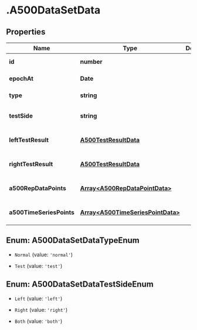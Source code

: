 # .A500DataSetData

## Properties

Name | Type | Description | Notes
------------ | ------------- | ------------- | -------------
**id** | **number** |  | [default to undefined]
**epochAt** | **Date** |  | [default to undefined]
**type** | **string** |  | [default to undefined]
**testSide** | **string** |  | [optional] [default to undefined]
**leftTestResult** | [**A500TestResultData**](A500TestResultData.md) |  | [optional] [default to undefined]
**rightTestResult** | [**A500TestResultData**](A500TestResultData.md) |  | [optional] [default to undefined]
**a500RepDataPoints** | [**Array&lt;A500RepDataPointData&gt;**](A500RepDataPointData.md) |  | [optional] [default to undefined]
**a500TimeSeriesPoints** | [**Array&lt;A500TimeSeriesPointData&gt;**](A500TimeSeriesPointData.md) |  | [optional] [default to undefined]



## Enum: A500DataSetDataTypeEnum


* `Normal` (value: `'normal'`)

* `Test` (value: `'test'`)





## Enum: A500DataSetDataTestSideEnum


* `Left` (value: `'left'`)

* `Right` (value: `'right'`)

* `Both` (value: `'both'`)



